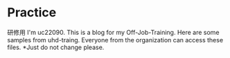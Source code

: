 # Practice
研修用
I'm uc22090.
This is a blog for my Off-Job-Training.
Here are some samples from uhd-traing.
Everyone from the organization can access these files.
*Just do not change please.
